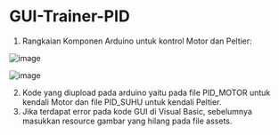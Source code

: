 # GUI-Trainer-PID
1. Rangkaian Komponen Arduino untuk kontrol Motor dan Peltier:

![image](https://user-images.githubusercontent.com/77100532/206335288-b1ee5ebd-2752-481b-a5e9-a93061a876c3.png)

![image](https://user-images.githubusercontent.com/77100532/206335327-e2cfca30-c9b5-4ced-80cc-c8efa8b9b3dd.png)

2. Kode yang diupload pada arduino yaitu pada file PID_MOTOR untuk kendali Motor dan file PID_SUHU untuk kendali Peltier.
3. Jika terdapat error pada kode GUI di Visual Basic, sebelumnya masukkan resource gambar yang hilang pada file assets.
